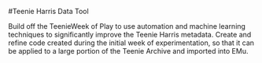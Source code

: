 #Teenie Harris Data Tool

Build off the TeenieWeek of Play to use automation and machine learning techniques to significantly improve the Teenie Harris metadata. Create and refine code created during the initial week of experimentation, so that it can be applied to a large portion of the Teenie Archive and imported into EMu.
